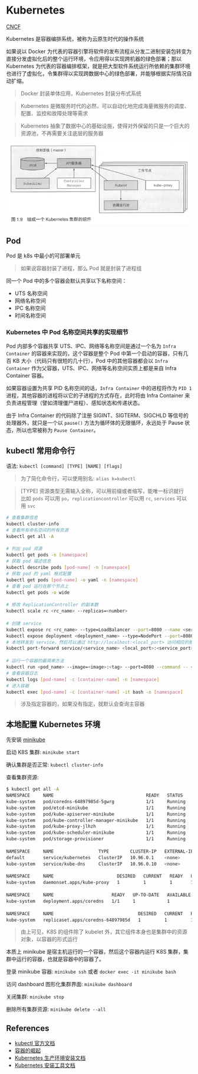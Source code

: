 # Kubernetes

[CNCF](https://landscape.cncf.io/?category=remote-procedure-call&grouping=category)

Kubernetes 是容器编排系统，被称为云原生时代的操作系统

如果说以 Docker 为代表的容器引擎将软件的发布流程从分发二进制安装包转变为直接分发虚拟化后的整个运行环境，令应用得以实现跨机器的绿色部署；那以 Kubernetes 为代表的容器编排框架，就是把大型软件系统运行所依赖的集群环境也进行了虚拟化，令集群得以实现跨数据中心的绿色部署，并能够根据实际情况自动扩缩。

> Docker 封装单体应用，Kubernetes 封装分布式系统

> Kubernetes 是微服务时代的必然，可以自动化地完成海量微服务的调度、配置、监控和故障处理等需求

> Kubernetes 抽象了数据中心的基础设施，使得对外保留的只是一个巨大的资源池，不再需要关注底层的服务器

![](../images/kube-components.png)

## Pod

Pod 是 k8s 中最小的可部署单元

> 如果说容器封装了进程，那么 Pod 就是封装了进程组

同一个 Pod 中的多个容器会默认共享以下名称空间：

- UTS 名称空间
- 网络名称空间
- IPC 名称空间
- 时间名称空间

### Kubernetes 中 Pod 名称空间共享的实现细节

Pod 内部多个容器共享 UTS、IPC、网络等名称空间是通过一个名为 `Infra Container` 的容器来实现的，这个容器是整个 Pod 中第一个启动的容器，只有几百 KB 大小（代码只有很短的几十行），Pod 中的其他容器都会以 `Infra Container` 作为父容器，UTS、IPC、网络等名称空间实质上都是来自 Infra Container 容器。

如果容器设置为共享 PID 名称空间的话，`Infra Container` 中的进程将作为 `PID 1` 进程，其他容器的进程将以它的子进程的方式存在，此时将由 Infra Container 来负责进程管理（譬如清理僵尸进程）、感知状态和传递状态。

由于 Infra Container 的代码除了注册 SIGINT、SIGTERM、SIGCHLD 等信号的处理器外，就只是一个以 `pause()` 方法为循环体的无限循环，永远处于 Pause 状态，所以也常被称为 `Pause Container`。

## kubectl 常用命令行

语法: `kubectl [command] [TYPE] [NAME] [flags]`

> 为了简化命令行，可以使用别名: `alias k=kubectl`

> [TYPE] 资源类型无需输入全称，可以用前缀或者缩写，能唯一标识就行  
> 比如 `pods` 可以用 `po`，`replicationcontroller` 可以用 `rc`, `services` 可以用 `svc`

```bash
# 查看集群信息
kubectl cluster-info
# 查看所有命名空间的所有资源
kubectl get all -A

# 列出 pod 资源
kubectl get pods -n [namespace]
# 获取 pod 描述信息
kubectl describe pods [pod-name] -n [namespace]
# 获取 pod 的 yaml 格式配置
kubectl get pods [pod-name] -o yaml -n [namespace]
# 查看 pod 运行在那个节点上
kubectl get pods -o wide

# 修改 ReplicationController 的副本数
kubectl scale rc <rc_name> --replicas=<number>

# 创建 service
kubectl expose rc <rc_name> --type=LoadBalancer --port=8080 --name <service_name>
kubectl expose deployment <deployment_name> --type=NodePort --port=8080 --name <service_name>
# 本地转发到 service，然后可以通过 http://localhost:<local_port> 访问相应的服务端口
kubectl port-forward service/<service_name> <local_port>:<service_port>

# 运行一个容器的最简单方法
kubectl run <pod_name> --image=<image>:<tag> --port=8080 --command -- <cmd> <arg1> ...<argN>
# 查看容器日志
kubectl logs [pod-name] -c [container-name] -n [namespace]
# 进入容器
kubectl exec [pod-name] -c [container-name] -it bash -n [namespace]
```

> 涉及指定容器的，如果没有指定，就默认会查询主容器

## 本地配置 Kubernetes 环境

先安装 [minikube](https://minikube.sigs.k8s.io/docs/start/)

启动 K8S 集群: `minikube start`

确认集群是否正常: `kubectl cluster-info`

查看集群资源:

```bash
$ kubectl get all -A
NAMESPACE     NAME                                   READY   STATUS    RESTARTS      AGE
kube-system   pod/coredns-64897985d-5gwrg            1/1     Running   0             14m
kube-system   pod/etcd-minikube                      1/1     Running   1             14m
kube-system   pod/kube-apiserver-minikube            1/1     Running   1             14m
kube-system   pod/kube-controller-manager-minikube   1/1     Running   1             14m
kube-system   pod/kube-proxy-jlhzh                   1/1     Running   0             14m
kube-system   pod/kube-scheduler-minikube            1/1     Running   1             14m
kube-system   pod/storage-provisioner                1/1     Running   1 (14m ago)   14m

NAMESPACE     NAME                 TYPE        CLUSTER-IP   EXTERNAL-IP   PORT(S)                  AGE
default       service/kubernetes   ClusterIP   10.96.0.1    <none>        443/TCP                  14m
kube-system   service/kube-dns     ClusterIP   10.96.0.10   <none>        53/UDP,53/TCP,9153/TCP   14m

NAMESPACE     NAME                        DESIRED   CURRENT   READY   UP-TO-DATE   AVAILABLE   NODE SELECTOR            AGE
kube-system   daemonset.apps/kube-proxy   1         1         1       1            1           kubernetes.io/os=linux   14m

NAMESPACE     NAME                      READY   UP-TO-DATE   AVAILABLE   AGE
kube-system   deployment.apps/coredns   1/1     1            1           14m

NAMESPACE     NAME                                DESIRED   CURRENT   READY   AGE
kube-system   replicaset.apps/coredns-64897985d   1         1         1       14m
```

> 由上可见，K8S 的组件除了 kubelet 外，其它组件本身也是集群中的资源对象，以容器的形式运行

本质上 minikube 是宿主机运行的一个容器，然后这个容器内运行 K8S 集群，集群中运行的容器，也就是容器中的容器了。

登录 minikube 容器: `minikube ssh` 或者 `docker exec -it minikube bash`

访问 dashboard 图形化集群界面: `minikube dashboard`

关闭集群: `minikube stop`

删除所有集群资源: `minikube delete --all`

## References

- [kubectl 官方文档](https://kubernetes.io/docs/reference/kubectl/overview/)
- [容器的崛起](http://icyfenix.cn/immutable-infrastructure/container/history.html)
- [Kubernetes 生产环境安装文档](https://kubernetes.io/zh/docs/setup/production-environment/)
- [Kubernetes 安装工具文档](https://kubernetes.io/zh/docs/tasks/tools/)

